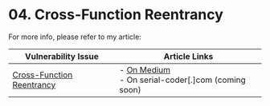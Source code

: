 # 04. Cross-Function Reentrancy

For more info, please refer to my article:

| Vulnerability Issue | Article Links |
| --- | --- |
| [Cross-Function Reentrancy]() | - [On Medium](https://medium.com/valixconsulting/solidity-smart-contract-security-by-example-04-cross-function-reentrancy-de9cbce0558e)<br />- On serial-coder[.]com (coming soon) |